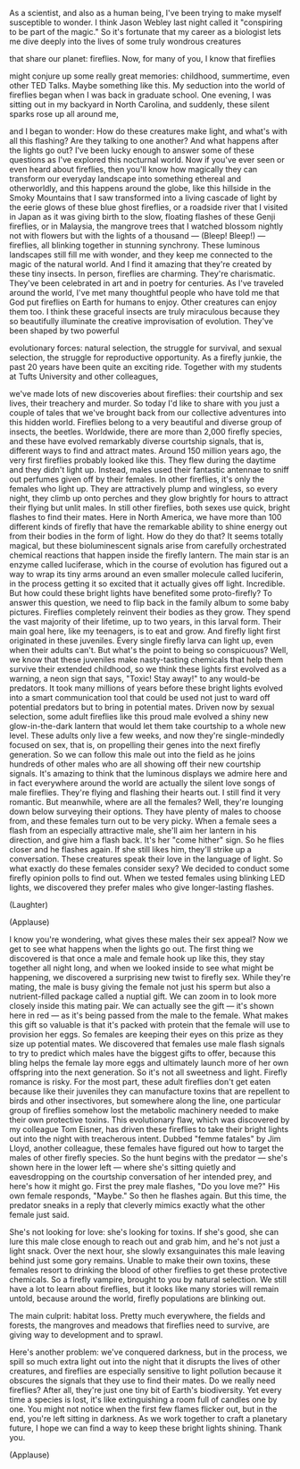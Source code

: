 
As a scientist, and also as a human being,
I&#39;ve been trying to make myself
susceptible to wonder.
I think Jason Webley last night called it
&quot;conspiring to be part of the magic.&quot;
So it&#39;s fortunate that my career as a biologist
lets me dive deeply into the lives
of some truly wondrous creatures

that share our planet:
fireflies.
Now, for many of you, I know that fireflies

might conjure up some really great memories:
childhood, summertime,
even other TED Talks.
Maybe something like this.
My seduction into the world of fireflies
began when I was back in graduate school.
One evening, I was sitting out in my backyard
in North Carolina,
and suddenly, these silent sparks
rose up all around me,

and I began to wonder:
How do these creatures make light,
and what&#39;s with all this flashing?
Are they talking to one another?
And what happens after the lights go out?
I&#39;ve been lucky enough to answer
some of these questions
as I&#39;ve explored this nocturnal world.
Now if you&#39;ve ever seen
or even heard about fireflies,
then you&#39;ll know how magically they can transform
our everyday landscape into something
ethereal and otherworldly,
and this happens around the globe,
like this hillside in the Smoky Mountains
that I saw transformed into a living cascade of light
by the eerie glows of these blue ghost fireflies,
or a roadside river that I visited in Japan
as it was giving birth to the slow, floating flashes
of these Genji fireflies,
or in Malaysia, the mangrove trees
that I watched blossom nightly
not with flowers
but with the lights of a thousand — 
(Bleep! Bleep!) — fireflies,
all blinking together
in stunning synchrony.
These luminous landscapes
still fill me with wonder,
and they keep me connected to the magic
of the natural world.
And I find it amazing that they&#39;re created
by these tiny insects.
In person, fireflies are charming.
They&#39;re charismatic.
They&#39;ve been celebrated in art
and in poetry for centuries.
As I&#39;ve traveled around the world,
I&#39;ve met many thoughtful people
who have told me that God put fireflies on Earth
for humans to enjoy.
Other creatures can enjoy them too.
I think these graceful insects are truly miraculous
because they so beautifully illuminate
the creative improvisation of evolution.
They&#39;ve been shaped by two powerful

evolutionary forces:
natural selection, the struggle for survival,
and sexual selection,
the struggle for reproductive opportunity.
As a firefly junkie, the past 20 years
have been quite an exciting ride.
Together with my students at Tufts University
and other colleagues,

we&#39;ve made lots of new discoveries about fireflies:
their courtship and sex lives,
their treachery and murder.
So today I&#39;d like to share with you
just a couple of tales that we&#39;ve brought back
from our collective adventures
into this hidden world.
Fireflies belong to a very beautiful
and diverse group of insects, the beetles.
Worldwide, there are more than 2,000 firefly species,
and these have evolved remarkably diverse
courtship signals,
that is, different ways to find and attract mates.
Around 150 million years ago,
the very first fireflies probably looked like this.
They flew during the daytime
and they didn&#39;t light up.
Instead, males used their fantastic antennae
to sniff out perfumes given off by their females.
In other fireflies, it&#39;s only the females who light up.
They are attractively plump and wingless,
so every night, they climb up onto perches
and they glow brightly for hours
to attract their flying but unlit males.
In still other fireflies, both sexes
use quick, bright flashes to find their mates.
Here in North America,
we have more than 100 different kinds of firefly
that have the remarkable ability to shine energy
out from their bodies
in the form of light.
How do they do that?
It seems totally magical,
but these bioluminescent signals
arise from carefully orchestrated chemical reactions
that happen inside the firefly lantern.
The main star is an enzyme called luciferase,
which in the course of evolution
has figured out a way to wrap its tiny arms
around an even smaller molecule called luciferin,
in the process getting it so excited
that it actually gives off light.
Incredible.
But how could these bright lights
have benefited some proto-firefly?
To answer this question, we need to flip back
in the family album to some baby pictures.
Fireflies completely reinvent
their bodies as they grow.
They spend the vast majority of their lifetime,
up to two years,
in this larval form.
Their main goal here, like my teenagers,
is to eat and grow.
And firefly light first originated
in these juveniles.
Every single firefly larva can light up,
even when their adults can&#39;t.
But what&#39;s the point
to being so conspicuous?
Well, we know that these juveniles
make nasty-tasting chemicals
that help them survive their extended childhood,
so we think these lights first evolved as a warning,
a neon sign that says, &quot;Toxic! Stay away!&quot;
to any would-be predators.
It took many millions of years
before these bright lights
evolved into a smart communication tool
that could be used not just to
ward off potential predators
but to bring in potential mates.
Driven now by sexual selection,
some adult fireflies
like this proud male
evolved a shiny new glow-in-the-dark lantern
that would let them take courtship
to a whole new level.
These adults only live a few weeks,
and now they&#39;re single-mindedly focused on sex,
that is, on propelling their genes
into the next firefly generation.
So we can follow this male out into the field
as he joins hundreds of other males
who are all showing off their new courtship signals.
It&#39;s amazing to think that the luminous displays
we admire
here and in fact everywhere around the world
are actually the silent love songs
of male fireflies.
They&#39;re flying and flashing their hearts out.
I still find it very romantic.
But meanwhile, where are all the females?
Well, they&#39;re lounging down below
surveying their options.
They have plenty of males to choose from,
and these females turn out to be very picky.
When a female sees a flash
from an especially attractive male,
she&#39;ll aim her lantern in his direction,
and give him a flash back.
It&#39;s her &quot;come hither&quot; sign.
So he flies closer and he flashes again.
If she still likes him,
they&#39;ll strike up a conversation.
These creatures speak their love
in the language of light.
So what exactly do these females consider sexy?
We decided to conduct some firefly opinion polls
to find out.
When we tested females using blinking LED lights,
we discovered they prefer males
who give longer-lasting flashes.

(Laughter)
 
(Applause)

I know you&#39;re wondering,
what gives these males their sex appeal?
Now we get to see what happens
when the lights go out.
The first thing we discovered
is that once a male and female hook up like this,
they stay together all night long,
and when we looked inside
to see what might be happening,
we discovered a surprising new twist
to firefly sex.
While they&#39;re mating,
the male is busy giving the female
not just his sperm
but also a nutrient-filled package
called a nuptial gift.
We can zoom in to look more closely
inside this mating pair.
We can actually see the gift —
it&#39;s shown here in red —
as it&#39;s being passed from the male to the female.
What makes this gift so valuable
is that it&#39;s packed with protein
that the female will use to provision her eggs.
So females are keeping their eyes on this prize
as they size up potential mates.
We discovered that females use male flash signals
to try to predict which males
have the biggest gifts to offer,
because this bling helps the female lay more eggs
and ultimately launch more of her own offspring
into the next generation.
So it&#39;s not all sweetness and light.
Firefly romance is risky.
For the most part, these adult fireflies
don&#39;t get eaten because like their juveniles
they can manufacture toxins that are repellent
to birds and other insectivores,
but somewhere along the line,
one particular group of fireflies
somehow lost the metabolic machinery
needed to make their own protective toxins.
This evolutionary flaw,
which was discovered by my colleague Tom Eisner,
has driven these fireflies
to take their bright lights out into the night
with treacherous intent.
Dubbed &quot;femme fatales&quot;
by Jim Lloyd, another colleague,
these females have figured out how to target
the males of other firefly species.
So the hunt begins with the predator —
she&#39;s shown here in the lower left —
where she&#39;s sitting quietly
and eavesdropping on the courtship conversation
of her intended prey,
and here&#39;s how it might go.
First the prey male flashes, &quot;Do you love me?&quot;
His own female responds, &quot;Maybe.&quot;
So then he flashes again.
But this time, the predator sneaks in a reply
that cleverly mimics exactly
what the other female just said.

She&#39;s not looking for love: she&#39;s looking for toxins.
If she&#39;s good, she can lure this male close enough
to reach out and grab him,
and he&#39;s not just a light snack.
Over the next hour, she slowly
exsanguinates this male
leaving behind just some gory remains.
Unable to make their own toxins,
these females resort to drinking the blood
of other fireflies to get these protective chemicals.
So a firefly vampire,
brought to you by natural selection.
We still have a lot to learn about fireflies,
but it looks like many stories will remain untold,
because around the world, firefly populations
are blinking out.

The main culprit: habitat loss.
Pretty much everywhere, the fields and forests,
the mangroves and meadows
that fireflies need to survive,
are giving way to development and to sprawl.

Here&#39;s another problem: we&#39;ve conquered darkness,
but in the process, we spill so
much extra light out into the night
that it disrupts the lives of other creatures,
and fireflies are especially sensitive to light pollution
because it obscures the signals
that they use to find their mates.
Do we really need fireflies?
After all, they&#39;re just one tiny bit
of Earth&#39;s biodiversity.
Yet every time a species is lost,
it&#39;s like extinguishing a room full of candles
one by one.
You might not notice
when the first few flames flicker out,
but in the end, you&#39;re left sitting in darkness.
As we work together to craft a planetary future,
I hope we can find a way
to keep these bright lights shining.
Thank you.

(Applause)

